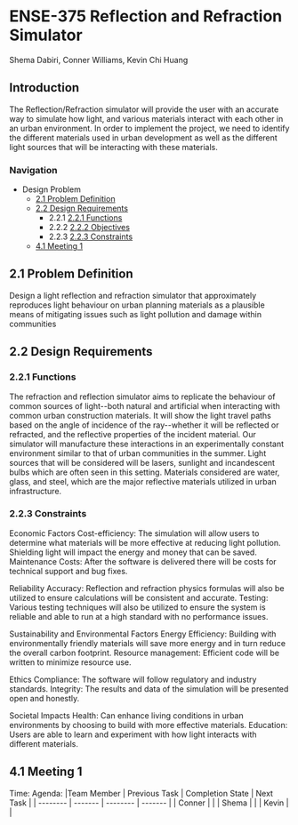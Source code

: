# ENSE-375 Reflection and Refraction Simulator
Shema Dabiri, Conner Williams, Kevin Chi Huang

## Introduction
The Reflection/Refraction simulator will provide the user with an accurate way to simulate how light, and various materials interact with each other in an urban environment. In order to implement the project, we need to identify the different materials used in urban development as well as the different light sources that will be interacting with these materials.
### Navigation 
  * Design Problem
      * [2.1 Problem Definition](https://github.com/Sha3-git/ENSE-375/blob/main/REPORT.md#21-problem-definition)
      * [2.2 Design Requirements](https://github.com/Sha3-git/ENSE-375/blob/main/REPORT.md#22-design-requirements)
        * 2.2.1 [2.2.1 Functions](https://github.com/Sha3-git/ENSE-375/blob/main/REPORT.md#221-functions)
        * 2.2.2 [2.2.2 Objectives](https://github.com/Sha3-git/ENSE-375/blob/main/REPORT.md#221-objectives)
        * 2.2.3 [2.2.3 Constraints](https://github.com/Sha3-git/ENSE-375/blob/main/REPORT.md#223-constraints)
      * [4.1 Meeting 1]()


## 2.1 Problem Definition
Design a light reflection and refraction simulator that approximately reproduces light behaviour on urban planning materials as a plausible means of mitigating issues such as light pollution and damage within communities

## 2.2 Design Requirements
 ### 2.2.1 Functions
 The refraction and reflection simulator aims to replicate the behaviour of common sources of light--both natural and artificial when interacting with common urban construction materials. It will show the light travel paths based on the angle of incidence of the ray--whether it will be reflected or refracted, and the reflective properties of the incident material. Our simulator will manufacture these interactions in an experimentally constant environment similar to that of urban communities in the summer. Light sources that will be considered will be lasers, sunlight and incandescent bulbs which are often seen in this setting. Materials considered are water, glass, and steel, which are the major reflective materials utilized in urban infrastructure.

 ### 2.2.3 Constraints
 Economic Factors 
 Cost-efficiency: The simulation will allow users to determine what materials will be more effective at reducing light pollution. Shielding light will impact the energy and money that can be saved. 
 Maintenance Costs: After the software is delivered there will be costs for technical support and bug fixes.

 Reliability 
 Accuracy: Reflection and refraction physics formulas will also be utilized to ensure calculations will be consistent and accurate.
 Testing:  Various testing techniques will also be utilized to ensure the system is reliable and able to run at a high standard with no performance issues.

 Sustainability and Environmental Factors 
 Energy Efficiency: Building with environmentally friendly materials will save more energy and in turn reduce the overall carbon footprint.
 Resource management: Efficient code will be written to minimize resource use. 

 Ethics
 Compliance:  The software will follow regulatory and industry standards.
 Integrity: The results and data of the simulation will be presented open and honestly. 

 Societal Impacts
 Health: Can enhance living conditions in urban environments by choosing to build with more effective materials.
 Education: Users are able to learn and experiment with how light interacts with different materials.

## 4.1 Meeting 1
Time:
Agenda:
|Team Member   | Previous Task | Completion State | Next Task |
| -------- | ------- | -------- | ------- |
| Conner  |     |
| Shema |     |
| Kevin    |    |
